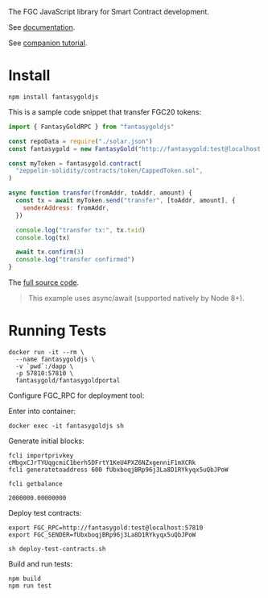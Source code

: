 The FGC JavaScript library for Smart Contract development.

See [documentation](https://fantasygoldproject.github.io/fantasygoldjs-doc/).

See [companion tutorial](https://github.com/fantasygoldproject/fantasygoldbook/blob/master/en/part2/erc20-js.md).

# Install

```
npm install fantasygoldjs
```

This is a sample code snippet that transfer FGC20 tokens:

```js
import { FantasyGoldRPC } from "fantasygoldjs"

const repoData = require("./solar.json")
const fantasygold = new FantasyGold("http://fantasygold:test@localhost:57810", repoData)

const myToken = fantasygold.contract(
  "zeppelin-solidity/contracts/token/CappedToken.sol",
)

async function transfer(fromAddr, toAddr, amount) {
  const tx = await myToken.send("transfer", [toAddr, amount], {
    senderAddress: fromAddr,
  })

  console.log("transfer tx:", tx.txid)
  console.log(tx)

  await tx.confirm(3)
  console.log("transfer confirmed")
}
```

The [full source code](https://github.com/fantasygold/fantasygoldbook-mytoken-fantasygoldjs-cli).

> This example uses async/await (supported natively by Node 8+).

# Running Tests

```
docker run -it --rm \
  --name fantasygoldjs \
  -v `pwd`:/dapp \
  -p 57810:57810 \
  fantasygold/fantasygoldportal
```

Configure FGC_RPC for deployment tool:

Enter into container:

```
docker exec -it fantasygoldjs sh
```

Generate initial blocks:

```
fcli importprivkey cMbgxCJrTYUqgcmiC1berh5DFrtY1KeU4PXZ6NZxgenniF1mXCRk
fcli generatetoaddress 600 fUbxboqjBRp96j3La8D1RYkyqx5uQbJPoW

fcli getbalance

2000000.00000000
```

Deploy test contracts:

```
export FGC_RPC=http://fantasygold:test@localhost:57810
export FGC_SENDER=fUbxboqjBRp96j3La8D1RYkyqx5uQbJPoW

sh deploy-test-contracts.sh
```

Build and run tests:

```
npm build
npm run test
```
